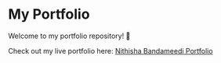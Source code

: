 # My Portfolio

Welcome to my portfolio repository! 🎉

Check out my live portfolio here: [Nithisha Bandameedi Portfolio](https://github.com/Nithisha06/Nithisha.github.io)



